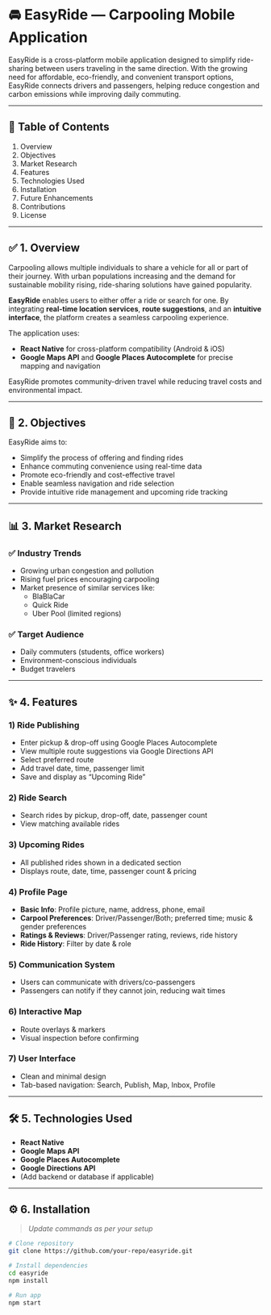 # 🚘 EasyRide — Carpooling Mobile Application

EasyRide is a cross-platform mobile application designed to simplify ride-sharing between users traveling in the same direction. With the growing need for affordable, eco-friendly, and convenient transport options, EasyRide connects drivers and passengers, helping reduce congestion and carbon emissions while improving daily commuting.

---

## 📌 Table of Contents
1. Overview  
2. Objectives  
3. Market Research  
4. Features  
5. Technologies Used  
6. Installation  
7. Future Enhancements  
8. Contributions  
9. License  

---

## ✅ 1. Overview

Carpooling allows multiple individuals to share a vehicle for all or part of their journey. With urban populations increasing and the demand for sustainable mobility rising, ride-sharing solutions have gained popularity.

**EasyRide** enables users to either offer a ride or search for one. By integrating **real-time location services**, **route suggestions**, and an **intuitive interface**, the platform creates a seamless carpooling experience.  

The application uses:
- **React Native** for cross-platform compatibility (Android & iOS)
- **Google Maps API** and **Google Places Autocomplete** for precise mapping and navigation

EasyRide promotes community-driven travel while reducing travel costs and environmental impact.

---

## 🎯 2. Objectives

EasyRide aims to:

- Simplify the process of offering and finding rides  
- Enhance commuting convenience using real-time data  
- Promote eco-friendly and cost-effective travel  
- Enable seamless navigation and ride selection  
- Provide intuitive ride management and upcoming ride tracking  

---

## 📊 3. Market Research

### ✅ Industry Trends
- Growing urban congestion and pollution  
- Rising fuel prices encouraging carpooling  
- Market presence of similar services like:
  - BlaBlaCar  
  - Quick Ride  
  - Uber Pool (limited regions)  

### ✅ Target Audience
- Daily commuters (students, office workers)  
- Environment-conscious individuals  
- Budget travelers  

---

## ✨ 4. Features

### 1) Ride Publishing
- Enter pickup & drop-off using Google Places Autocomplete  
- View multiple route suggestions via Google Directions API  
- Select preferred route  
- Add travel date, time, passenger limit  
- Save and display as “Upcoming Ride”  

### 2) Ride Search
- Search rides by pickup, drop-off, date, passenger count  
- View matching available rides  

### 3) Upcoming Rides
- All published rides shown in a dedicated section  
- Displays route, date, time, passenger count & pricing  

### 4) Profile Page
- **Basic Info**: Profile picture, name, address, phone, email  
- **Carpool Preferences**: Driver/Passenger/Both; preferred time; music & gender preferences  
- **Ratings & Reviews**: Driver/Passenger rating, reviews, ride history  
- **Ride History**: Filter by date & role  

### 5) Communication System
- Users can communicate with drivers/co-passengers  
- Passengers can notify if they cannot join, reducing wait times  

### 6) Interactive Map
- Route overlays & markers  
- Visual inspection before confirming  

### 7) User Interface
- Clean and minimal design  
- Tab-based navigation: Search, Publish, Map, Inbox, Profile  

---

## 🛠️ 5. Technologies Used
- **React Native**
- **Google Maps API**
- **Google Places Autocomplete**
- **Google Directions API**
- (Add backend or database if applicable)

---

## ⚙️ 6. Installation

> _Update commands as per your setup_

```bash
# Clone repository
git clone https://github.com/your-repo/easyride.git

# Install dependencies
cd easyride
npm install

# Run app
npm start

